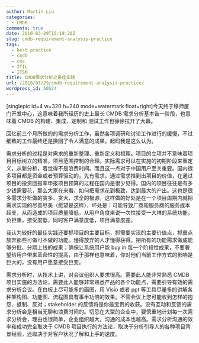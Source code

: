 ```yaml
---
author: Martin Liu
categories:
  - CMDB
comments: true
date: 2010-03-29T15:19:20Z
slug: cmdb-requirement-analysis-practice
tags:
  - best practice
  - cmdb
  - cms
  - ITIL
  - ITSM
title: CMDB需求分析之最佳实践
url: /2010/03/29/cmdb-requirement-analysis-practice/
wordpress_id: 50524
---
```


[singlepic id=4 w=320 h=240 mode=watermark float=right]今天终于移师厦门开发中心，这意味着我所经历的史上最长 CMDB 需求分析基本告一阶段，也意味着 CMDB 的构建、集成、定制和 测试工作也徐徐拉开了大幕。

回忆前三个月所做的的需求分析工作，虽然各项调研和讨论工作进行的缓慢，不过细致的工作最终还是换回了令人满意的成果，起码我是这么认为。

需求分析的过程是对需求的重新整理、重新定义和梳理。项目的立项并不意味着项目目标树立的精准，项目范围控制的合理。实际需求可以在实施的初期阶段来重定义，从新分析，着觉得不是浪费时间。而且这一点对于中国用户至关重要。国内很多项目都是资金或者预算驱动的，先有需求，通过需求推到出项目的价值，在通过项目的投资回报率申报项目预算的过程在国内是很少见得。国内的项目往往是有多少钱需要花，那么大家在来看，如何把需求花到极致，达到最大的产出。这也是很多需求分析做的贪多、贪大、求全的根源，这样做的好处是在一个项目周期内就把需求实现的尽善尽美（愿望是这样），坏处是：可能导致厂商和服务商的服务成本超支，从而造成的项目质量降低，从用户角度来说一次性接受一大堆的系统功能，负担重，接受度低，同时客户满意度低，项目满意度差。

我认为较好的最佳实践还要抓项目的主要目标，抓需要实现的主要价值点，抓重点放弃那些可做可不做的功能。懂得放弃的人才懂得获得。把所有的功能需求做成能够分批、分期上线的成果；确保让系统用户能 buy in 每一个阶段性成果，不要奢望给用户带来革命性的提高，由于那样也意味着，你对他们当前工作方式的影响是巨大的，没有用户愿意接受巨变。

需求分析时，从技术上讲，对会议组织人要求很高。需要此人能非常熟悉 CMDB 项目实施的方法论，需要此人能够非常熟悉产品的各个功能点，需要引导有效的需求分析会议。在白板上尽可能多的画图，用 Visio 或者 ppt 等工具尽量多的讲解各种架构图、功能图、流程图具有事半功倍的效果。不管会议上您可能收到怎样的抱怨、抵制、反对；stakeholder 的反馈将是你最宝贵的收获。没有互动和反馈的需求分析会是相当无聊和浪费时间的。切忌在大型的企业中，要慎重地计划每一次需求分析会，理由也很简单，企业组织越大，沟通的成本也越高。需求分析沟通的效率和成功完全取决于 CMDB 项目执行的方法论，取决于分析引导人的各种项目背景经验，还取决于对客户状况了解和上手的速度。
